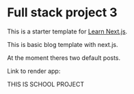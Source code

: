 # Full stack project 3

This is a starter template for [Learn Next.js](https://nextjs.org/learn).

This is basic blog template with next.js.

At the moment theres two default posts.

Link to render app:


THIS IS SCHOOL PROJECT
